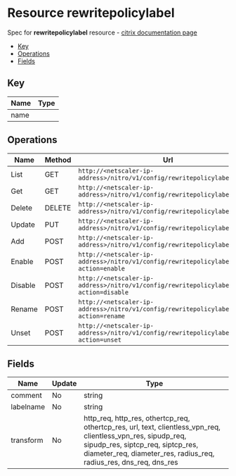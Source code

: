 # Resource rewritepolicylabel

Spec for **rewritepolicylabel** resource - [citrix documentation page](https://developer-docs.citrix.com/projects/netscaler-nitro-api/en/11.0/configuration/rewrite/rewritepolicylabel/rewritepolicylabel/)

- [Key](#key)
- [Operations](#operations)
- [Fields](#fields)

## Key

| Name | Type |
|----|----|
| name |  |

## Operations

| Name | Method | Url |
|----|----|----|
| List | GET | `http://<netscaler-ip-address>/nitro/v1/config/rewritepolicylabel` |
| Get | GET | `http://<netscaler-ip-address>/nitro/v1/config/rewritepolicylabel/<name>` |
| Delete | DELETE | `http://<netscaler-ip-address>/nitro/v1/config/rewritepolicylabel/<name>` |
| Update | PUT | `http://<netscaler-ip-address>/nitro/v1/config/rewritepolicylabel` |
| Add | POST | `http://<netscaler-ip-address>/nitro/v1/config/rewritepolicylabel` |
| Enable | POST | `http://<netscaler-ip-address>/nitro/v1/config/rewritepolicylabel?action=enable` |
| Disable | POST | `http://<netscaler-ip-address>/nitro/v1/config/rewritepolicylabel?action=disable` |
| Rename | POST | `http://<netscaler-ip-address>/nitro/v1/config/rewritepolicylabel?action=rename` |
| Unset | POST | `http://<netscaler-ip-address>/nitro/v1/config/rewritepolicylabel?action=unset` |

## Fields

| Name | Update | Type |
|----|----|----|
| comment | No | string |
| labelname | No | string |
| transform | No | http_req, http_res, othertcp_req, othertcp_res, url, text, clientless_vpn_req, clientless_vpn_res, sipudp_req, sipudp_res, siptcp_req, siptcp_res, diameter_req, diameter_res, radius_req, radius_res, dns_req, dns_res |

